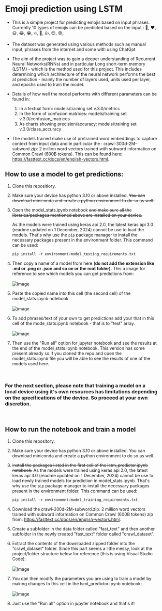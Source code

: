 # Emoji prediction using LSTM
- This is a simple project for predicting emojis based on input phrases. Currently 10 types of emojis can be predicted based on the input : 🤔, ❤️, 😃, 😂, 😭, 🔥, 🙏, 👍, 😍, 😠,

- The dataset was generated using various methods such as manual input, phrases from the internet and some with using ChatGpt

- The aim of the project was to gain a deeper understanding of Recurrent Neural Networks(RNNs) and in particular Long short-term memory (LSTM) - which is the method used for this project. This includes determining which architecture of the neural network performs the best at prediction - mainly the number of layers used, units used per layer, and epochs used to train the model.
  
- Details of how well the model performs with different parameters can be found in:
  1. In a textual form: models/training set v.3.0/metrics
  2. In the form of confusion matrices: models/training set v.3.0/confusion_matrices
  3. As charts showing precision/accuracy: models/training set v.3.0/class_accuracy
 
- The models trained make use of pretrained word embeddings to capture context from input data and in particular the : crawl-300d-2M-subword.zip: 2 million word vectors trained with subword information on Common Crawl (600B tokens). This can be found here: https://fasttext.cc/docs/en/english-vectors.html. 

## How to use a model to get predictions:
1. Clone this repositiory.
2. Make sure your device has python 3.10 or above installed. ~~You can download miniconda and create a python environment to do so as well.~~ 

3. Open the model_stats.ipynb notebook ~~and make sure all the libraries/packages mentioned above are installed on your device.~~ 

   As the models were trained using keras api 2.0, the latest keras api 3.0 (readme updated on 1 December, 2024) cannot be use to load the models. That's why use the ```pip``` package manager to install the necessary packages present in the environment folder. This command can be used:
   ``` python
   pip install -r environment/model_testing_requirements.txt
   ```

4. Then copy a name of a model from here **(do not add the extension like .md or .png or .json and so on or the root folder)**. This a image for reference to see which models you can get predictions from:
   </br>
   </br>
   ![image](https://github.com/curryfizz/Emoji-Prediction/assets/52543544/3da62071-d9ef-43e1-aeea-af34fb59ee3f)
5. Paste the copied name into this cell (the second cell) of the model_stats.ipynb notebook.
   </br>
   </br>
   ![image](https://github.com/curryfizz/Emoji-Prediction/assets/52543544/4752482b-a01a-4866-83ac-72cafe6bd03d)
6. To add phrases/text of your own to get predictions add your that in this cell of the mode_stats.ipynb notebook - that is to "test" array.
   </br>
   </br>
   ![image](https://github.com/curryfizz/Emoji-Prediction/assets/52543544/9a621fe1-9fd6-4b9f-b13d-beb56629f0c0)

   
7. Then use the "Run all" option for jupyter notebook and see the results at the end of the model_stats.ipynb notebook. This version has some present already so if you cloned the repo and open the model_stats.ipynb file you will be able to see the results of one of the models used here. 
   
</br>

### For the next section, please note that training a model on a local device using it's own resources has limitations depending on the specifications of the device. So proceed at your own discretion.

</br>

## How to run the notebook and train a model
1. Clone this repository.
2. Make sure your device has python 3.10 or above installed. You can download miniconda and create a python environment to do so as well. 
3. ~~Install the packages listed in the first cell of the lstm_predictor.ipynb notebook.~~
As the models were trained using keras api 2.0, the latest keras api 3.0 (readme updated on 1 December, 2024) cannot be use to load newly trained models for prediction in model_stats.ipynb. That's why use the ```pip``` package manager to install the necessary packages present in the environment folder. This command can be used:
   ``` python
   pip install -r environment/model_training_requirements.txt
   ```


4. Download the crawl-300d-2M-subword.zip: 2 million word vectors trained with subword information on Common Crawl (600B tokens) zip from: https://fasttext.cc/docs/en/english-vectors.html.
5. Create a subfolder in the data folder called "fast_text" and then another subfolder in the newly created "fast_text" folder called "crawl_dataset".
6. Extract the contents of the downloaded zipped folder into the "crawl_dataset" folder. Since this part seems a little messy, look at the project/folder structure below for reference (this is using Visual Studio Code):
   </br>
   </br>
 ![image](https://github.com/curryfizz/Emoji-Prediction/assets/52543544/36e97842-7559-4f7f-9443-8e03b28c6a87)

7. You can then modify the parameters you are using to train a model by making changes to this cell in the lsmt_predictor.ipynb notebook:
   </br>
   </br>
 ![image](https://github.com/curryfizz/Emoji-Prediction/assets/52543544/334a794b-1d92-45cd-9b94-cccef47325af)

8. Just use the "Run all" option in jupyter notebook and that's it!



